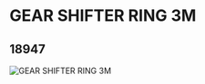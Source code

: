 # GEAR SHIFTER RING 3M
## 18947
![GEAR SHIFTER RING 3M](https://lc-www-live-s.legocdn.com/media/bricks/5/2/6100931.jpg)